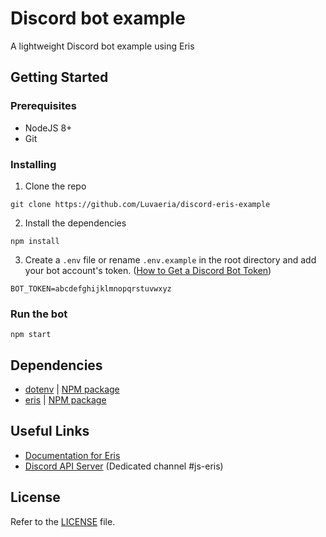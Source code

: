 # Discord bot example
A lightweight Discord bot example using Eris

## Getting Started

### Prerequisites

* NodeJS 8+
* Git

### Installing

1. Clone the repo
```
git clone https://github.com/Luvaeria/discord-eris-example
```
2. Install the dependencies
```
npm install
```
3. Create a `.env` file or rename `.env.example` in the root directory and add your bot account's token. ([How to Get a Discord Bot Token](https://www.writebots.com/discord-bot-token/))
```
BOT_TOKEN=abcdefghijklmnopqrstuvwxyz
```

### Run the bot

```
npm start
```

## Dependencies

* [dotenv](https://github.com/motdotla/dotenv) | [NPM package](https://www.npmjs.com/package/dotenv) 
* [eris](https://github.com/abalabahaha/eris) | [NPM package](https://www.npmjs.com/package/eris)


## Useful Links

* [Documentation for Eris](https://abal.moe/Eris/docs)
* [Discord API Server](https://discord.gg/discord-api) (Dedicated channel #js-eris)

## License
Refer to the [LICENSE](https://github.com/Luvaeria/discord-eris-example/blob/master/LICENSE) file.

